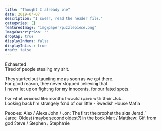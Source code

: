 ```yaml
---
title: "Thought I already one"
date: 2019-07-07
description: "I swear, read the header file."
categories: []
featuredImage: "img/paper/puzzlepiece.png"
ImageDescription: ""
dropCap: true
displayInMenu: false
displayInList: true
draft: false
---
```


Exhausted  
Tired of people stealing my shit.  

They started out taunting me as soon as we got there.  
For good reason, they never stopped believing that.  
I never let up on fighting for my innocents, for our fated spots.  

For what seemed like months I would spare with their club.  
Looking back I'm strangely fond of our little - Swedish House Mafia


Peoples:
Alex / Alexa
John / Jon: The first the prophet the sign 
Jerad / Jared: Oldest (maybe second oldest?) in the book
Matt / Matthew: Gift from god
Steve / Stephen / Stephanie